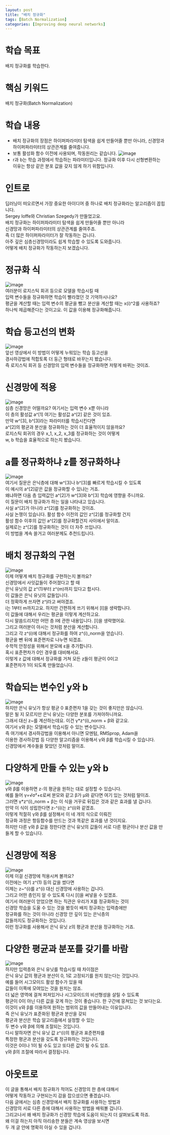 ```yaml
---
layout: post
title: "배치 정규화"
tags: [Batch Normalization]
categories: [Improving deep neural networks]
---
```


# 학습 목표
배치 정규화를 학습한다.

# 핵심 키워드
배치 정규화(Batch Normalization)

# 학습 내용
* 배치 정규화의 장점은 하이퍼파라미터 탐색을 쉽게 만들어줄 뿐만 아니라, 신경망과 하이퍼파라미터의 상관관계를 줄여줍니다.
* 보통 활성화 함수 이전에 사용되며, 작동원리는 같습니다.
![image](https://user-images.githubusercontent.com/50114210/65894123-2daef480-e3e4-11e9-9698-9256ce4c53db.png)      
* r과 b는 학습 과정에서 학습하는 파라미터입니다. 정규화 이후 다시 선형변환하는 이유는 항상 같은 분포 값을 갖지 않게 하기 위함입니다.

# 인트로
딥러닝이 떠오르면서 가장 중요한 아이디어 중 하나로 배치 정규화라는 알고리즘이 꼽힙니다.            
Sergey Ioffe와 Christian Szegedy가 만들었고요.        
배치 정규화는 하이퍼파라미터 탐색을 쉽게 만들어줄 뿐만 아니라     
신경망과 하이퍼파라미터의 상관관계를 줄여주죠.          
즉 더 많은 하이퍼파라미터가 잘 작동하는 겁니다.         
아주 깊은 심층신경망이라도 쉽게 학습할 수 있도록 도와줍니다.     
어떻게 배치 정규화가 작동하는지 보겠습니다.        

# 정규화 식
![image](https://user-images.githubusercontent.com/50114210/65895175-fccfbf00-e3e5-11e9-8fbd-5cd98a06a991.png)   
여러분이 로지스틱 회귀 등으로 모델을 학습시킬 때        
입력 변수들을 정규화하면 학습이 빨라졌던 것 기억하시나요?        
평균을 계산할 때는 입력 변수의 평균을 뺐고 분산을 계산할 때는 x(i)^2를 사용하죠?       
하나씩 제곱해준다는 것이고요. 이 값을 이용해 정규화해줍니다.           

# 학습 등고선의 변화
![image](https://user-images.githubusercontent.com/50114210/65895195-09ecae00-e3e6-11e9-9483-be1d2e6c9a37.png)     
앞선 영상에서 이 방법이 어떻게 누워있는 학습 등고선을      
경사하강법에 적합토록 더 둥근 형태로 바꾸는지 봤습니다.         
즉 로지스틱 회귀 등 신경망의 입력 변수들을 정규화하면 저렇게 바뀌는 것이죠.         

# 신경망에 적용
![image](https://user-images.githubusercontent.com/50114210/65895239-1a9d2400-e3e6-11e9-85e8-c0f786070cc1.png)     
심층 신경망은 어떨까요? 여기서는 입력 변수 x뿐 아니라      
이 층의 활성값 a^[1] 여기는 활성값 a^[2] 같은 것이 있죠.         
만약 w^[3], b^[3]라는 파라미터를 학습시킨다면      
a^[2]의 평균과 분산을 정규화하는 것이 더 효율적이지 않을까요?       
로지스틱 회귀의 경우 x_1, x_2, x_3를 정규화하는 것이 어떻게        
w, b 학습을 효율적으로 하는지 봤습니다.         

# a를 정규화하냐 z를 정규화하냐
![image](https://user-images.githubusercontent.com/50114210/65895330-43bdb480-e3e6-11e9-9c98-a6065c55379f.png)      
여기서 질문은 은닉층에 대해 w^[3]나 b^[3]를 빠르게 학습시킬 수 있도록        
이 예시의 a^[2]같은 값을 정규화할 수 있냐는 거죠.         
왜냐하면 다음 층 입력값인 a^[2]가 w^[3]와 b^[3] 학습에 영향을 주니까요.         
이 질문이 배치 정규화가 하는 일을 나타내고 있습니다.           
사실 a^[2]가 아니라 z^[2]를 정규화하는 것이죠.         
사실 논쟁이 있습니다. 활성 함수 이전의 값인 z^[2]를 정규화할 건지       
활성 함수 이후의 값인 a^[2]를 정규화할건지 사이에서 말이죠.         
실제로는 z^[2]를 정규화하는 것이 더 자주 쓰입니다.       
이 방법을 계속 쓸거고 여러분께도 추천드립니다.        

# 배치 정규화의 구현
![image](https://user-images.githubusercontent.com/50114210/65895515-913a2180-e3e6-11e9-8aeb-cedd865583d9.png)        
이제 어떻게 배치 정규화를 구현하는지 볼까요?       
신경망에서 사잇값들이 주어졌다고 할 때        
은닉 유닛의 값 z^(1)부터 z^(m)까지 있다고 합시다.     
이 값들은 은닉 유닛의 값들입니다.     
더 정확하게 쓰자면 z^[l](i)라고 써야겠죠.    
i는 1부터 m까지고요. 하지만 간편하게 쓰기 위해서 [l]을 생략합니다.        
이 값들에 대해서 우리는 평균을 이렇게 계산하고요.    
다시 말씀드리지만 어떤 층 l에 관한 내용입니다. [l]을 생략했어요.      
그리고 여러분이 아시는 것처럼 분산을 계산합니다.       
그리고 각 z^(i)에 대해서 정규화를 하여 z^(i)_norm을 얻습니다.        
평균을 뺀 뒤에 표준편차로 나누면 되겠죠.     
수학적 안정성을 위해서 분모에 ε을 추가합니다.       
혹시 표준편차가 0인 경우를 대비해서요.       
이렇게 z 값에 대해서 정규화를 거쳐 모든 z들이 평균이 0이고         
표준편차가 1이 되도록 만들었습니다.          

# 학습되는 변수인 y와 b
![image](https://user-images.githubusercontent.com/50114210/65895570-a31bc480-e3e6-11e9-86b4-f351007b789e.png)   
하지만 은닉 유닛가 항상 평균 0 표준편차 1을 갖는 것이 좋지만은 않습니다.       
말은 될 지 모르지만 은닉 유닛는 다양한 분포를 가져야하니까요.       
그래서 대신 z~를 계산하는데요. 이건 γ*z^(i)_norm + β와 같고요.        
여기서 γ와 β는 모델에서 학습시킬 수 있는 변수입니다.        
즉 여기에서 경사하강법을 이용해서 아니면 모멘텀, RMSprop, Adam을     
이용한 경사하강법 등 다양한 알고리즘을 이용해서 γ와 β를 학습시킬 수 있습니다.        
신경망에서 계수들을 찾았던 것처럼 말이죠.        

# 다양하게 만들 수 있는 y와 b
![image](https://user-images.githubusercontent.com/50114210/65895621-b595fe00-e3e6-11e9-9925-38a246ff3cbe.png)       
γ와 β를 이용하면 z-의 평균을 원하는 대로 설정할 수 있습니다.         
예를 들어 γ=√σ²+ε로써 분모와 같고 β가 μ와 같다면 여기 있는 것처럼 말이죠.    
그러면  γ*z^(i)_norm + β는 이 식을 거꾸로 뒤집은 것과 같은 효과를 낼 겁니다.    
만약 이 식이 성립한다면 z-^(i)는 z^(i)와 같겠죠.        
이렇게 적절히 γ와 β를 설정해서 이 네 개의 식으로 이뤄진       
정규화 과정은 항등함수를 만드는 것과 똑같은 효과를 낸 것이지요.         
하지만 다른 γ와 β 값을 정한다면 은닉 유닛의 값들이 서로 다른
평균이나 분산 값을 만들게 할 수 있습니다.       

# 신경망에 적용
![image](https://user-images.githubusercontent.com/50114210/65895662-c2b2ed00-e3e6-11e9-9e0f-ac2c68a85c4f.png)   
이제 이걸 신경망에 적용시켜 볼까요?       
이전에는 여기 z^(1) 등의 값을 썼다면      
이제는 z~^(i)를 z^(i) 대신 신경망에 사용하는 겁니다.   
그리고 어떤 층인지 알 수 있도록 다시 [l]을 써넣을 수 있겠죠.    
여기서 여러분이 얻었으면 하는 직관은 우리가 X를 정규화하는 것이      
신경망 학습을 도울 수 있는 것을 봤듯이 배치 정규화는 입력층에만         
정규화를 하는 것이 아니라 신경망 안 깊이 있는 은닉층의       
값들까지도 정규화하는 것입니다.       
이런 정규화를 사용해서 은닉 유닛 z의 평균과 분산을 정규화하는 거죠.       

# 다양한 평균과 분포를 갖기를 바람
![image](https://user-images.githubusercontent.com/50114210/65895691-d2cacc80-e3e6-11e9-8863-d4deae1089a9.png)  
하지만 입력층와 은닉 유닛를 학습시킬 때 차이점은      
은닉 유닛 값의 평균과 분산이 0, 1로 고정되기를 원치 않는다는 것입니다.       
예를 들어 시그모이드 활성 함수가 있을 때        
값들이 이쪽에 모여있는 것을 원치는 않죠.      
더 넓은 영역에 걸쳐 퍼져있거나 시그모이드의 비선형성을 살릴 수 있도록       
평균이 0이 아닌 다른 값을 갖게 하는 것이 좋습니다. 한 구간에 뭉쳐있는 것 보다는요.        
이것이 γ와 β를 이용하여 원하는 범위의 값을 만들어내는 이유입니다.       
즉 은닉 유닛가 표준화된 평균과 분산을 갖되        
평균과 분산은 학습 알고리즘에서 설정할 수 있는       
두 변수 γ와 β에 의해 조절되는 것입니다.        
다시 말하자면 은닉 유닛 값 z^(i)의 평균과 표준편차를        
특정한 평균과 분산을 갖도록 정규화하는 것입니다.       
이것은 0이나 1이 될 수도 있고 또다른 값이 될 수도 있죠.       
γ와 β의 조절에 따라서 결정됩니다.       

# 아웃트로
이 글을 통해서 배치 정규화가 적어도 신경망의 한 층에 대해서      
어떻게 작동하고 구현되는지 감을 잡으셨으면 좋겠습니다.        
다음 글에서는 심층 신경망에서 배치 정규화를 사용하는 방법과        
신경망의 서로 다른 층에 대해서 사용하는 방법을 배워볼 겁니다.        
그리고나서 왜 배치 정규화가 신경망 학습에  도움이 되는지 더 살펴보도록 하죠.         
왜 이걸 하는지 아직 아리송한 분들은 계속 영상을 보시면        
두 개 글 안에 명확히 아실 수 있을 겁니다.       
